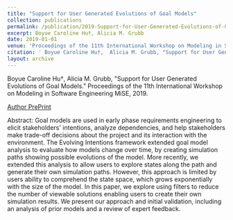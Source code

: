 ```yaml
---
title: "Support for User Generated Evolutions of Goal Models"
collection: publications
permalink: /publication/2019-Support-for-User-Generated-Evolutions-of-Goal-Models
excerpt: Boyue Caroline Hu†, Alicia M. Grubb
date: 2019-01-01
venue: 'Proceedings of the 11th International Workshop on Modeling in Software Engineering MiSE'
citation: ' Boyue Caroline Hu†,  Alicia M. Grubb, "Support for User Generated Evolutions of Goal Models." Proceedings of the 11th International Workshop on Modeling in Software Engineering MiSE, 2019.'
layout: archive
---
```

 Boyue Caroline Hu†,  Alicia M. Grubb, "Support for User Generated Evolutions of Goal Models." Proceedings of the 11th International Workshop on Modeling in Software Engineering MiSE, 2019.

[Author PrePrint](http://www.cs.toronto.edu/~amgrubb/archive/MiSE19.pdf)

Abstract: Goal models are used in early phase requirements engineering to elicit stakeholders' intentions, analyze dependencies, and help stakeholders make trade-off decisions about the project and its interaction with the environment. The Evolving Intentions framework extended goal model analysis to evaluate how models change over time, by creating simulation paths showing possible evolutions of the model. More recently, we extended this analysis to allow users to explore states along the path and generate their own simulation paths. However, this approach is limited by users ability to comprehend the state space, which grows exponentially with the size of the model. In this paper, we explore using filters to reduce the number of viewable solutions enabling users to create their own simulation results. We present our approach and initial validation, including an analysis of prior models and a review of expert feedback.
